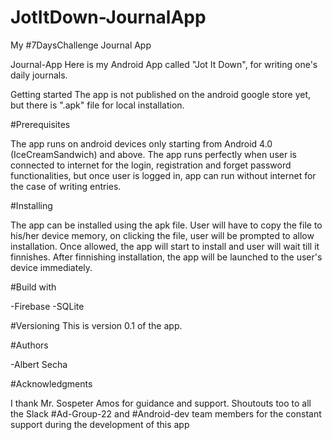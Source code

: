 # JotItDown-JournalApp
My #7DaysChallenge Journal App

Journal-App
Here is my Android App called "Jot It Down", for writing one's daily journals.

Getting started
The app is not published on the android google store yet, but there is ".apk" file for local installation.

#Prerequisites

The app runs on android devices only starting from Android 4.0 (IceCreamSandwich) and above. The app runs perfectly when user is connected to internet for the login, registration and forget password functionalities, but once user is logged in, app can run without internet for the case of writing entries.

#Installing

The app can be installed using the apk file. User will have to copy the file to his/her device memory, on clicking the file, user will be prompted to allow installation. Once allowed, the app will start to install and user will wait till it finnishes. After finnishing installation, the app will be launched to the user's device immediately.

#Build with

-Firebase -SQLite

#Versioning This is version 0.1 of the app.

#Authors

-Albert Secha

#Acknowledgments

I thank Mr. Sospeter Amos for guidance and support. Shoutouts too to all the Slack #Ad-Group-22 and #Android-dev team members for the constant support during the development of this app

